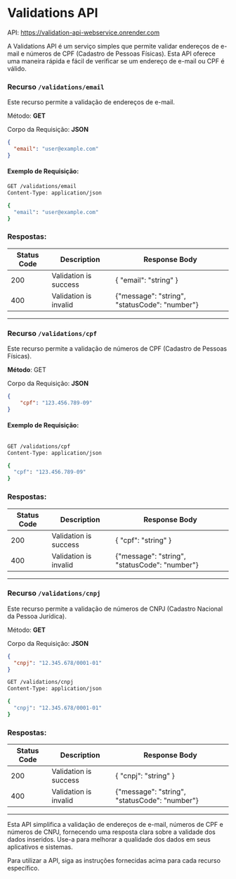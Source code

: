 # Validations API

API: https://validation-api-webservice.onrender.com

A Validations API é um serviço simples que permite validar endereços de e-mail e números de CPF (Cadastro de Pessoas Físicas). Esta API oferece uma maneira rápida e fácil de verificar se um endereço de e-mail ou CPF é válido.

### Recurso `/validations/email`

Este recurso permite a validação de endereços de e-mail.

Método: **GET**

Corpo da Requisição: **JSON**

```json
{
  "email": "user@example.com"
}

````

#### Exemplo de Requisição:

```bash
GET /validations/email
Content-Type: application/json

{
  "email": "user@example.com"
}
````


### Respostas:

| Status Code | Description | Response Body |
| --- | --- | --- |
| 200 | Validation is success | { "email": "string" }
| 400 | Validation is invalid | {"message": "string", "statusCode": "number"} |


<hr>

### Recurso `/validations/cpf`


Este recurso permite a validação de números de CPF (Cadastro de Pessoas Físicas).

**Método**: GET

Corpo da Requisição: **JSON**

````json
{
    "cpf": "123.456.789-09"
}
````

#### Exemplo de Requisição:

````bash

GET /validations/cpf
Content-Type: application/json

{
  "cpf": "123.456.789-09"
}
````

### Respostas:

| Status Code | Description | Response Body |
| --- | --- | --- |
| 200 | Validation is success | { "cpf": "string" }
| 400 | Validation is invalid | {"message": "string", "statusCode": "number"} |

<hr>

### Recurso `/validations/cnpj`

Este recurso permite a validação de números de CNPJ (Cadastro Nacional da Pessoa Jurídica).

Método: **GET**

Corpo da Requisição: **JSON**

````json
{
  "cnpj": "12.345.678/0001-01"
}
````

```` bash
GET /validations/cnpj
Content-Type: application/json

{
  "cnpj": "12.345.678/0001-01"
}
````

### Respostas:

| Status Code | Description | Response Body |
| --- | --- | --- |
| 200 | Validation is success | { "cnpj": "string" }
| 400 | Validation is invalid | {"message": "string", "statusCode": "number"} |

<hr>


Esta API simplifica a validação de endereços de e-mail, números de CPF e números de CNPJ, fornecendo uma resposta clara sobre a validade dos dados inseridos. Use-a para melhorar a qualidade dos dados em seus aplicativos e sistemas.

Para utilizar a API, siga as instruções fornecidas acima para cada recurso específico.
